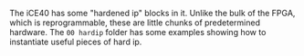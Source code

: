 The iCE40 has some "hardened ip" blocks in it. Unlike the bulk of the FPGA, which is reprogrammable, these are little chunks of predetermined hardware. The `00 hardip` folder has some examples showing how to instantiate useful pieces of hard ip.